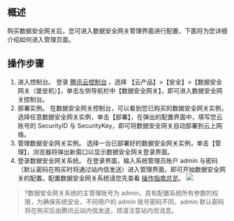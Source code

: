 ## 概述

购买数据安全网关后，您可进入数据安全网关管理界面进行配置，下面将为您详细介绍如何进入管理页面。

## 操作步骤
1. 进入控制台。
登录 [腾讯云控制台](https://console.cloud.tencent.com/) ，选择 【云产品】>【安全】>【数据安全网关（堡垒机）】，单击左侧导航栏中【数据安全网关】，即可进入数据安全网关控制台。
2. 部署实例。
在数据安全网关控制台，可以看到您已购买的数据安全网关实例，选择任意数据安全网关实例，单击【部署】，在弹出的配置界面中，填写您云账号的 SecurityID 与 SecurityKey，即可将数据安全网关自动部署到云上网络。
3. 管理数据安全网关实例。
选择一台已部署好的数据安全网关实例，单击【管理】，浏览器将弹出新窗口以显示数据安全网关登录界面。
4. 登录数据安全网关系统。 
在登录界面，输入系统管理员账户 admin 与密码（默认密码在购买时将通过站内信发送）进入管理界面，即可开始数据安全网关的配置。配置数据安全网关系统请您先查看 [操作指南总览](https://cloud.tencent.com/document/product/1025/32032)。
![](https://main.qcloudimg.com/raw/d99fe9e7d2bb9a68de82245d54417857.png)
>?数据安全网关系统的主管理账号为 admin，具有配置系统所有参数的权限，为确保系统安全，不同用户的 admin 账号密码不同，admin 默认密码将在购买后由腾讯云站内信发送，烦请注意站内信消息。

